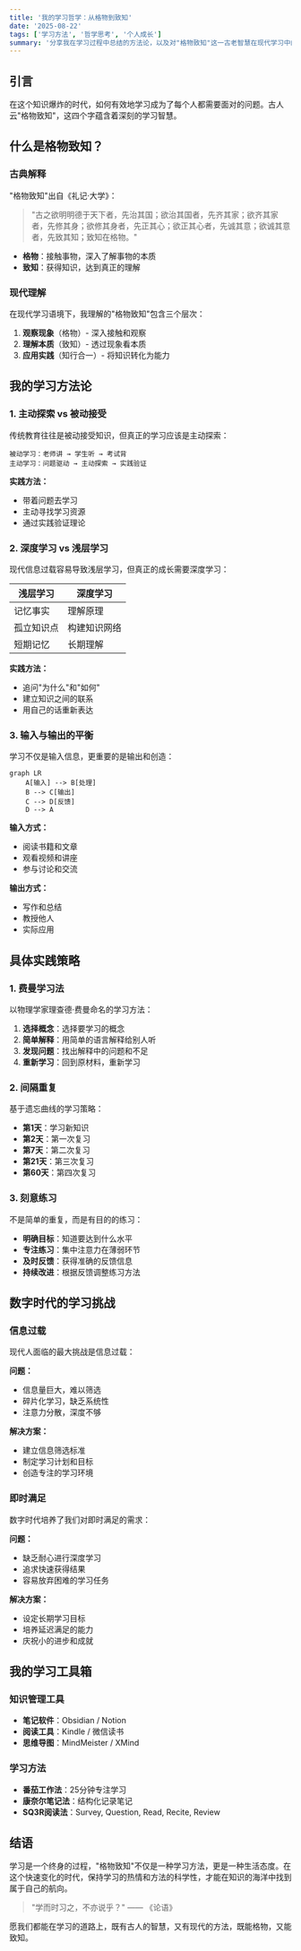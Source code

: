 ```yaml
---
title: '我的学习哲学：从格物到致知'
date: '2025-08-22'
tags: ['学习方法', '哲学思考', '个人成长']
summary: '分享我在学习过程中总结的方法论，以及对"格物致知"这一古老智慧在现代学习中的应用思考。'
---
```


## 引言

在这个知识爆炸的时代，如何有效地学习成为了每个人都需要面对的问题。古人云"格物致知"，这四个字蕴含着深刻的学习智慧。

## 什么是格物致知？

### 古典解释

"格物致知"出自《礼记·大学》：

> "古之欲明明德于天下者，先治其国；欲治其国者，先齐其家；欲齐其家者，先修其身；欲修其身者，先正其心；欲正其心者，先诚其意；欲诚其意者，先致其知；致知在格物。"

- **格物**：接触事物，深入了解事物的本质
- **致知**：获得知识，达到真正的理解

### 现代理解

在现代学习语境下，我理解的"格物致知"包含三个层次：

1. **观察现象**（格物）- 深入接触和观察
2. **理解本质**（致知）- 透过现象看本质
3. **应用实践**（知行合一）- 将知识转化为能力

## 我的学习方法论

### 1. 主动探索 vs 被动接受

传统教育往往是被动接受知识，但真正的学习应该是主动探索：

```
被动学习：老师讲 → 学生听 → 考试背
主动学习：问题驱动 → 主动探索 → 实践验证
```

**实践方法：**
- 带着问题去学习
- 主动寻找学习资源
- 通过实践验证理论

### 2. 深度学习 vs 浅层学习

现代信息过载容易导致浅层学习，但真正的成长需要深度学习：

| 浅层学习 | 深度学习 |
|---------|---------|
| 记忆事实 | 理解原理 |
| 孤立知识点 | 构建知识网络 |
| 短期记忆 | 长期理解 |

**实践方法：**
- 追问"为什么"和"如何"
- 建立知识之间的联系
- 用自己的话重新表达

### 3. 输入与输出的平衡

学习不仅是输入信息，更重要的是输出和创造：

```mermaid
graph LR
    A[输入] --> B[处理]
    B --> C[输出]
    C --> D[反馈]
    D --> A
```

**输入方式：**
- 阅读书籍和文章
- 观看视频和讲座
- 参与讨论和交流

**输出方式：**
- 写作和总结
- 教授他人
- 实际应用

## 具体实践策略

### 1. 费曼学习法

以物理学家理查德·费曼命名的学习方法：

1. **选择概念**：选择要学习的概念
2. **简单解释**：用简单的语言解释给别人听
3. **发现问题**：找出解释中的问题和不足
4. **重新学习**：回到原材料，重新学习

### 2. 间隔重复

基于遗忘曲线的学习策略：

- **第1天**：学习新知识
- **第2天**：第一次复习
- **第7天**：第二次复习
- **第21天**：第三次复习
- **第60天**：第四次复习

### 3. 刻意练习

不是简单的重复，而是有目的的练习：

- **明确目标**：知道要达到什么水平
- **专注练习**：集中注意力在薄弱环节
- **及时反馈**：获得准确的反馈信息
- **持续改进**：根据反馈调整练习方法

## 数字时代的学习挑战

### 信息过载

现代人面临的最大挑战是信息过载：

**问题：**
- 信息量巨大，难以筛选
- 碎片化学习，缺乏系统性
- 注意力分散，深度不够

**解决方案：**
- 建立信息筛选标准
- 制定学习计划和目标
- 创造专注的学习环境

### 即时满足

数字时代培养了我们对即时满足的需求：

**问题：**
- 缺乏耐心进行深度学习
- 追求快速获得结果
- 容易放弃困难的学习任务

**解决方案：**
- 设定长期学习目标
- 培养延迟满足的能力
- 庆祝小的进步和成就

## 我的学习工具箱

### 知识管理工具

- **笔记软件**：Obsidian / Notion
- **阅读工具**：Kindle / 微信读书
- **思维导图**：MindMeister / XMind

### 学习方法

- **番茄工作法**：25分钟专注学习
- **康奈尔笔记法**：结构化记录笔记
- **SQ3R阅读法**：Survey, Question, Read, Recite, Review

## 结语

学习是一个终身的过程，"格物致知"不仅是一种学习方法，更是一种生活态度。在这个快速变化的时代，保持学习的热情和方法的科学性，才能在知识的海洋中找到属于自己的航向。

> "学而时习之，不亦说乎？" —— 《论语》

愿我们都能在学习的道路上，既有古人的智慧，又有现代的方法，既能格物，又能致知。
